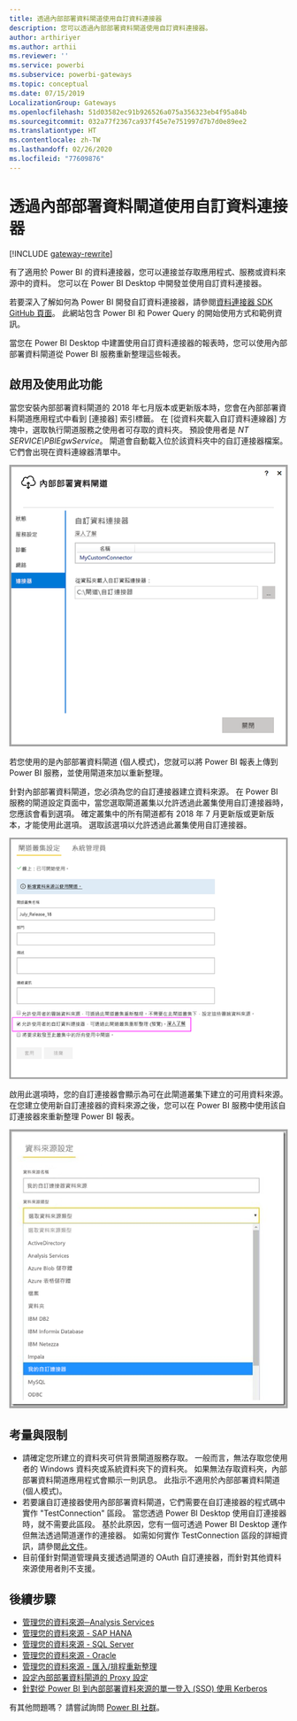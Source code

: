 ```yaml
---
title: 透過內部部署資料閘道使用自訂資料連接器
description: 您可以透過內部部署資料閘道使用自訂資料連接器。
author: arthiriyer
ms.author: arthii
ms.reviewer: ''
ms.service: powerbi
ms.subservice: powerbi-gateways
ms.topic: conceptual
ms.date: 07/15/2019
LocalizationGroup: Gateways
ms.openlocfilehash: 51d03582ec91b926526a075a356323eb4f95a84b
ms.sourcegitcommit: 032a77f2367ca937f45e7e751997d7b7d0e89ee2
ms.translationtype: HT
ms.contentlocale: zh-TW
ms.lasthandoff: 02/26/2020
ms.locfileid: "77609876"
---
```

# <a name="use-custom-data-connectors-with-the-on-premises-data-gateway"></a>透過內部部署資料閘道使用自訂資料連接器

[!INCLUDE [gateway-rewrite](includes/gateway-rewrite.md)]

有了適用於 Power BI 的資料連接器，您可以連接並存取應用程式、服務或資料來源中的資料。 您可以在 Power BI Desktop 中開發並使用自訂資料連接器。

若要深入了解如何為 Power BI 開發自訂資料連接器，請參閱[資料連接器 SDK GitHub 頁面](https://aka.ms/dataconnectors)。 此網站包含 Power BI 和 Power Query 的開始使用方式和範例資訊。

當您在 Power BI Desktop 中建置使用自訂資料連接器的報表時，您可以使用內部部署資料閘道從 Power BI 服務重新整理這些報表。

## <a name="enable-and-use-this-capability"></a>啟用及使用此功能

當您安裝內部部署資料閘道的 2018 年七月版本或更新版本時，您會在內部部署資料閘道應用程式中看到 [連接器]  索引標籤。 在 [從資料夾載入自訂資料連線器]  方塊中，選取執行閘道服務之使用者可存取的資料夾。 預設使用者是 *NT SERVICE\PBIEgwService*。 閘道會自動載入位於該資料夾中的自訂連接器檔案。 它們會出現在資料連線器清單中。

![自訂資料連接器](media/service-gateway-custom-connectors/gateway-onprem-customconnector1.png)

若您使用的是內部部署資料閘道 (個人模式)，您就可以將 Power BI 報表上傳到 Power BI 服務，並使用閘道來加以重新整理。

針對內部部署資料閘道，您必須為您的自訂連接器建立資料來源。 在 Power BI 服務的閘道設定頁面中，當您選取閘道叢集以允許透過此叢集使用自訂連接器時，您應該會看到選項。 確定叢集中的所有閘道都有 2018 年 7 月更新版或更新版本，才能使用此選項。 選取該選項以允許透過此叢集使用自訂連接器。

![[閘道叢集設定] 頁面](media/service-gateway-custom-connectors/gateway-onprem-customconnector2.png)

啟用此選項時，您的自訂連接器會顯示為可在此閘道叢集下建立的可用資料來源。 在您建立使用新自訂連接器的資料來源之後，您可以在 Power BI 服務中使用該自訂連接器來重新整理 Power BI 報表。

![[資料來源設定] 頁面](media/service-gateway-custom-connectors/gateway-onprem-customconnector3.png)

## <a name="considerations-and-limitations"></a>考量與限制

* 請確定您所建立的資料夾可供背景閘道服務存取。 一般而言，無法存取您使用者的 Windows 資料夾或系統資料夾下的資料夾。 如果無法存取資料夾，內部部署資料閘道應用程式會顯示一則訊息。 此指示不適用於內部部署資料閘道 (個人模式)。
* 若要讓自訂連接器使用內部部署資料閘道，它們需要在自訂連接器的程式碼中實作 "TestConnection" 區段。 當您透過 Power BI Desktop 使用自訂連接器時，就不需要此區段。 基於此原因，您有一個可透過 Power BI Desktop 運作但無法透過閘道運作的連接器。 如需如何實作 TestConnection 區段的詳細資訊，請參閱[此文件](https://github.com/Microsoft/DataConnectors/blob/master/docs/m-extensions.md#implementing-testconnection-for-gateway-support)。
* 目前僅針對閘道管理員支援透過閘道的 OAuth 自訂連接器，而針對其他資料來源使用者則不支援。

## <a name="next-steps"></a>後續步驟

* [管理您的資料來源─Analysis Services](service-gateway-enterprise-manage-ssas.md)  
* [管理您的資料來源 - SAP HANA](service-gateway-enterprise-manage-sap.md)  
* [管理您的資料來源 - SQL Server](service-gateway-enterprise-manage-sql.md)  
* [管理您的資料來源 - Oracle](service-gateway-onprem-manage-oracle.md)  
* [管理您的資料來源 - 匯入/排程重新整理](service-gateway-enterprise-manage-scheduled-refresh.md)
* [設定內部部署資料閘道的 Proxy 設定](/data-integration/gateway/service-gateway-proxy)
* [針對從 Power BI 到內部部署資料來源的單一登入 (SSO) 使用 Kerberos](service-gateway-sso-kerberos.md)  

有其他問題嗎？ 請嘗試詢問 [Power BI 社群](https://community.powerbi.com/)。
